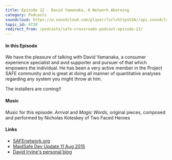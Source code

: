 ```yaml
---
title: Episode 12 - David Yamanaka, A Network Aborning
category: Podcasts
soundcloud: https://w.soundcloud.com/player/?url=https%3A//api.soundcloud.com/tracks/218831831
topic_id: 4728
redirect_from: /podcasts/safe-crossroads-podcast-episode-12/
---
```


#### In this Episode

We have the pleasure of talking with David Yamanaka, a consumer experience specialist and avid supporter and pursuer of that which empowers the individual. He has been a very active member in the Project SAFE community and is great at doing all manner of quantitative analyses regarding any system you might throw at him.

The installers are coming!!

#### Music

Music for this episode: _Arrival_ and _Magic Words_, original pieces, composed and performed by Nicholas Koteskey of Two Faced Heroes

#### Links

- [SAFEnetwork.org](https://safenetwork.org)
- [MaidSafe Dev Update 11 Aug 2015](https://safenetforum.org/t/maidsafe-dev-update-11th-august-2015/4718/7)
- [David Irvine's personal blog](http://metaquestions.me/)
